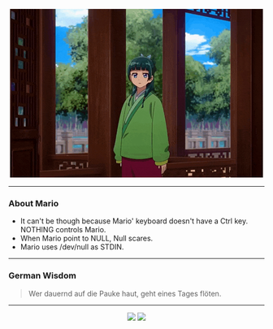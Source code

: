 <p align="center">
  <img src="assets/maomao.gif" />
</p>

---

### About Mario
- It can't be though because Mario' keyboard doesn't have a Ctrl key.  NOTHING controls Mario.
- When Mario point to NULL, Null scares.
- Mario uses /dev/null as STDIN.

---

### German Wisdom
> Wer dauernd auf die Pauke haut, geht eines Tages flöten.

---

<p align="center">
  <a>
    <img height="180em" src="https://github-readme-stats-eight-theta.vercel.app/api?username=Torfkopp&show_icons=true&theme=dark&include_all_commits=true&count_private=true"/>
  </a>
  <a href="https://github.com/Torfkopp?tab=repositories">
    <img height="180em" src="https://github-readme-stats-eight-theta.vercel.app/api/top-langs/?username=torfkopp&layout=compact&theme=dark&langs_count=8&hide=java"/>
  </a>
</p>
